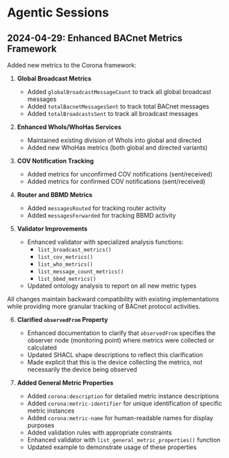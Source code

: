 # Agentic Sessions

## 2024-04-29: Enhanced BACnet Metrics Framework

Added new metrics to the Corona framework:

1. **Global Broadcast Metrics**
   - Added `globalBroadcastMessageCount` to track all global broadcast messages
   - Added `totalBacnetMessagesSent` to track total BACnet messages
   - Added `totalBroadcastsSent` to track all broadcast messages

2. **Enhanced WhoIs/WhoHas Services**
   - Maintained existing division of WhoIs into global and directed
   - Added new WhoHas metrics (both global and directed variants)

3. **COV Notification Tracking**
   - Added metrics for unconfirmed COV notifications (sent/received)
   - Added metrics for confirmed COV notifications (sent/received)

4. **Router and BBMD Metrics**
   - Added `messagesRouted` for tracking router activity
   - Added `messagesForwarded` for tracking BBMD activity

5. **Validator Improvements**
   - Enhanced validator with specialized analysis functions:
     - `list_broadcast_metrics()`
     - `list_cov_metrics()`
     - `list_who_metrics()`
     - `list_message_count_metrics()`
     - `list_bbmd_metrics()`
   - Updated ontology analysis to report on all new metric types

All changes maintain backward compatibility with existing implementations while providing more granular tracking of BACnet protocol activities.

6. **Clarified `observedFrom` Property**
   - Enhanced documentation to clarify that `observedFrom` specifies the observer node (monitoring point) where metrics were collected or calculated
   - Updated SHACL shape descriptions to reflect this clarification
   - Made explicit that this is the device collecting the metrics, not necessarily the device being observed

7. **Added General Metric Properties**
   - Added `corona:description` for detailed metric instance descriptions
   - Added `corona:metric-identifier` for unique identification of specific metric instances
   - Added `corona:metric-name` for human-readable names for display purposes
   - Added validation rules with appropriate constraints
   - Enhanced validator with `list_general_metric_properties()` function
   - Updated example to demonstrate usage of these properties